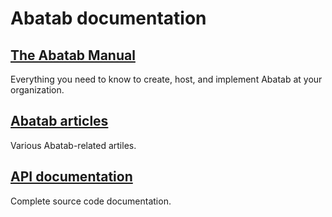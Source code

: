 # Abatab documentation

## [The Abatab Manual](./manual/man_home.md)

Everything you need to know to create, host, and implement Abatab at your organization.

## [Abatab articles](./articles/AboutAbatabArticles.md)

Various Abatab-related artiles.

## [API documentation](./api/)

Complete source code documentation.